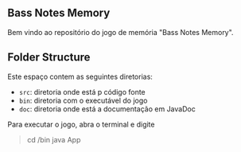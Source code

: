 ## Bass Notes Memory

Bem vindo ao repositório do jogo de memória "Bass Notes Memory".


## Folder Structure
Este espaço contem as seguintes diretorias:

- `src`: diretoria onde está p código fonte
- `bin`: diretoria com o executável do jogo
- `doc`: diretoria onde está a documentação em JavaDoc

Para executar o jogo, abra o terminal e digite
> cd /bin
> java App
